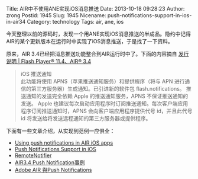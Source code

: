 Title: AIR中不使用ANE实现iOS消息推送
Date: 2013-10-18 09:28:23
Author: zrong
Postid: 1945
Slug: 1945
Nicename: push-notifications-support-in-ios-in-air34
Category: technology
Tags: air, ane, ios

今天整理以前的源码时，发现一个用ANE实现iOS消息推送的半成品。隐约中记得AIR的某个更新版本在运行时中实现了iOS消息推送，于是找了一下资料。

原来，AIR 3.4已经把消息推送功能整合到AIR运行时中了。下面的内容摘自
[发行说明 | Flash Player® 11.4、AIR®
3.4](http://helpx.adobe.com/cn/flash-player/release-note/fp_114_air_34_release_notes.html)

> iOS 推送通知  
>  此功能将使用 APNS（苹果推送通知服务）和提供程序（将与 APN
> 进行通信的第三方服务器）生成通知。已引进新的软件包
> flash.notifications。 推送通知的发送完全依赖 Apple
> 的推送通知服务，APNS 不保证推送通知的发送。 Apple
> 也建议每次启动应用程序时订阅推送通知。每次客户端应用程序订阅推送通知时，APNS
> 会向客户端应用程序提供代号 id，并且此代号 id
> 将发送给将发送远程通知的第三方服务器或提供程序。

下面有一些文章介绍，从实现到范例一应俱全：

-   [Using push notifications in AIR iOS
    apps](http://blogs.adobe.com/airodynamics/2012/05/29/push-notifications-support-in-ios/)
-   [Push Notifications Support in
    iOS](http://www.adobe.com/devnet/air/articles/ios-push-notifications.html)
-   [RemoteNotifier](http://help.adobe.com/zh_CN/FlashPlatform/reference/actionscript/3/flash/notifications/RemoteNotifier.html)
-   [AIR3.4 Push
    Notification事例](http://www.todoair.com/air3-4-push-notification%E4%BA%8B%E4%BE%8B-2012-08-08/)
-   [Adobe AIR 與Push
    Notifications](http://flash-adobe.blogspot.com/2012/10/adobe-air-push-notifications.html)

